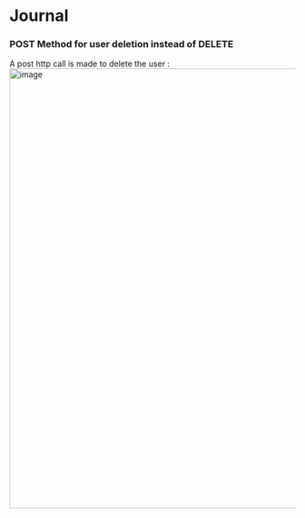# Journal

### POST Method for user deletion instead of DELETE
A post http call is made to delete the user : <img width="776" alt="image" src="https://github.com/ZA1NZAFAR/HR_BugTracker_-TeamS-/assets/46689954/ae591cc6-64af-4e31-af2d-882a3c6d8c5c">
